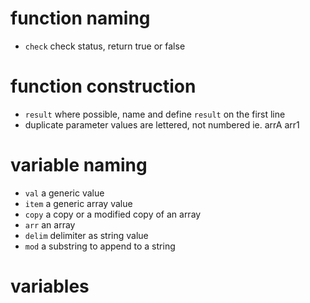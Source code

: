 # function naming
  * `check` check status, return true or false

# function construction
  * `result` where possible, name and define `result` on the first line
  * duplicate parameter values are lettered, not numbered ie. arrA  arr1

# variable naming
  * `val` a generic value
  * `item` a generic array value
  * `copy` a copy or a modified copy of an array
  * `arr` an array
  * `delim` delimiter as string value
  * `mod` a substring to append to a string

# variables
